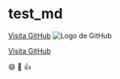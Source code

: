 # test_md

[Visita GitHub](https://github.com)
![Logo de GitHub](https://github.githubassets.com/images/modules/logos_page/GitHub-Mark.png)


[Visita GitHub](https://github.com)

:smile: :rocket: :+1:

